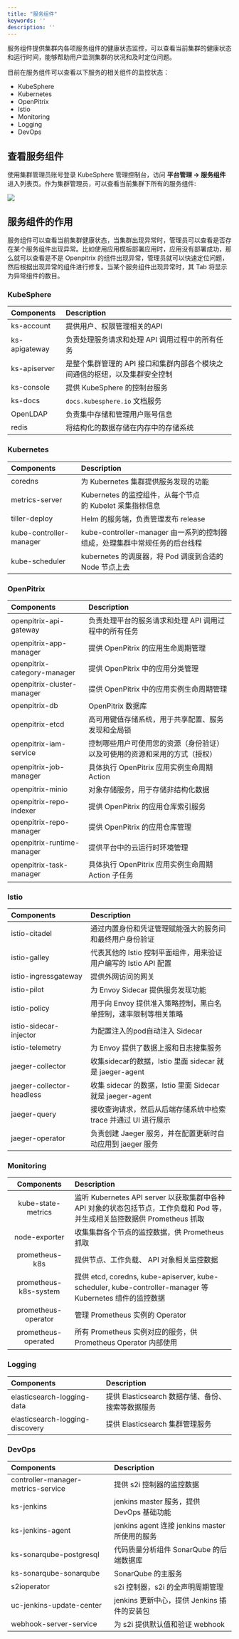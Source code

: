 ```yaml
---
title: "服务组件"
keywords: ''
description: ''
---
```


服务组件提供集群内各项服务组件的健康状态监控，可以查看当前集群的健康状态和运行时间，能够帮助用户监测集群的状况和及时定位问题。

目前在服务组件可以查看以下服务的相关组件的监控状态：


- KubeSphere
- Kubernetes 
- OpenPitrix
- Istio 
- Monitoring
- Logging
- DevOps


## 查看服务组件

使用集群管理员账号登录 KubeSphere 管理控制台，访问 **平台管理 → 服务组件** 进入列表页。作为集群管理员，可以查看当前集群下所有的服务组件:

![](https://pek3b.qingstor.com/kubesphere-docs/png/20190511135905.png)

## 服务组件的作用

服务组件可以查看当前集群健康状态，当集群出现异常时，管理员可以查看是否存在某个服务组件出现异常。比如使用应用模板部署应用时，应用没有部署成功，那么就可以查看是不是 Openpitrix 的组件出现异常，管理员就可以快速定位问题，然后根据出现异常的组件进行修复。当某个服务组件出现异常时，其 Tab 将显示为异常组件的数目。

### KubeSphere

| Components   | Description   | 
|:----|:----|
| ks-account   | 提供用户、权限管理相关的API   | 
| ks-apigateway   | 负责处理服务请求和处理 API 调用过程中的所有任务   | 
| ks-apiserver   | 是整个集群管理的 API 接口和集群内部各个模块之间通信的枢纽，以及集群安全控制   | 
| ks-console   | 提供 KubeSphere 的控制台服务   | 
| ks-docs | `docs.kubesphere.io` 文档服务 |
| OpenLDAP   | 负责集中存储和管理用户账号信息   | 
| redis   | 将结构化的数据存储在内存中的存储系统   | 


### Kubernetes

| Components   | Description   | 
|:----|:----|
| coredns   | 为 Kubernetes 集群提供服务发现的功能   | 
| metrics-server   | Kubernetes 的监控组件，从每个节点的 Kubelet 采集指标信息   | 
| tiller-deploy   | Helm 的服务端，负责管理发布 release   | 
| kube-controller-manager | kube-controller-manager 由一系列的控制器组成，处理集群中常规任务的后台线程 | 
| kube-scheduler | kubernetes 的调度器，将 Pod 调度到合适的 Node 节点上去 | 


### OpenPitrix

| Components   | Description   | 
|:----|:----|
| openpitrix-api-gateway   | 负责处理平台的服务请求和处理 API 调用过程中的所有任务   | 
| openpitrix-app-manager   | 提供 OpenPitrix 的应用生命周期管理   | 
| openpitrix-category-manager   | 提供 OpenPitrix 中的应用分类管理   | 
| openpitrix-cluster-manager   | 提供 OpenPitrix 中的应用实例生命周期管理   | 
| openpitrix-db   | OpenPitrix 数据库   | 
| openpitrix-etcd   | 高可用键值存储系统，用于共享配置、服务发现和全局锁   | 
| openpitrix-iam-service   | 控制哪些用户可使用您的资源（身份验证）以及可使用的资源和采用的方式（授权）   | 
| openpitrix-job-manager   | 具体执行 OpenPitrix 应用实例生命周期 Action   | 
| openpitrix-minio   | 对象存储服务，用于存储非结构化数据   | 
| openpitrix-repo-indexer   | 提供 OpenPitrix 的应用仓库索引服务   | 
| openpitrix-repo-manager   | 提供 OpenPitrix 的应用仓库管理   | 
| openpitrix-runtime-manager   | 提供平台中的云运行时环境管理   | 
| openpitrix-task-manager   | 具体执行 OpenPitrix 应用实例生命周期 Action 子任务 | 


### Istio

| Components   | Description   | 
|:----|:----|
| istio-citadel   | 通过内置身份和凭证管理赋能强大的服务间和最终用户身份验证   | 
| istio-galley   | 代表其他的 Istio 控制平面组件，用来验证用户编写的 Istio API 配置   | 
| istio-ingressgateway   | 提供外网访问的网关   | 
| istio-pilot   | 为 Envoy Sidecar 提供服务发现功能   | 
| istio-policy   | 用于向 Envoy 提供准入策略控制，黑白名单控制，速率限制等相关策略   | 
| istio-sidecar-injector | 为配置注入的pod自动注入 Sidecar | 
| istio-telemetry | 为 Envoy 提供了数据上报和日志搜集服务 | 
| jaeger-collector | 收集sidecar的数据，Istio 里面 sidecar 就是 jaeger-agent | 
| jaeger-collector-headless | 收集 sidecar 的数据，Istio 里面 Sidecar 就是 jaeger-agent | 
| jaeger-query | 接收查询请求，然后从后端存储系统中检索 trace 并通过 UI 进行展示 | 
| jaeger-operator | 负责创建 Jaeger 服务，并在配置更新时自动应用到 jaeger 服务   | 

### Monitoring

| Components   | Description   | 
|:----:|:----|
| kube-state-metrics | 监听 Kubernetes API server 以获取集群中各种 API 对象的状态包括节点，工作负载和 Pod 等，并生成相关监控数据供 Prometheus 抓取   | 
| node-exporter   | 收集集群各个节点的监控数据，供 Prometheus 抓取   | 
| prometheus-k8s | 提供节点、工作负载、 API 对象相关监控数据   | 
| prometheus-k8s-system   | 提供 etcd, coredns, kube-apiserver, kube-scheduler, kube-controller-manager 等 Kubernetes 组件的监控数据 | 
| prometheus-operator | 管理 Prometheus 实例的 Operator   | 
| prometheus-operated | 所有 Prometheus 实例对应的服务，供 Prometheus Operator 内部使用   | 

### Logging

| Components   | Description   | 
|:----|:----|
| elasticsearch-logging-data   | 提供 Elasticsearch 数据存储、备份、搜索等数据服务   | 
| elasticsearch-logging-discovery   | 提供 Elasticsearch 集群管理服务   | 

### DevOps

| Components   | Description   | 
|:----|:----|
| controller-manager-metrics-service   | 提供 s2i 控制器的监控数据   | 
| ks-jenkins   | jenkins master 服务，提供 DevOps 基础功能   | 
| ks-jenkins-agent   | jenkins agent 连接 jenkins master 所使用的服务   | 
| ks-sonarqube-postgresql | 代码质量分析组件 SonarQube 的后端数据库   | 
| ks-sonarqube-sonarqube | SonarQube 的主服务   | 
| s2ioperator | s2i 控制器，s2i 的全声明周期管理   | 
| uc-jenkins-update-center | jenkins 更新中心，提供 Jenkins 插件的安装包   | 
| webhook-server-service | 为 s2i 提供默认值和验证 webhook | 
